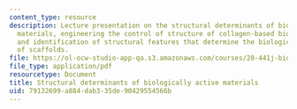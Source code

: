 ```yaml
---
content_type: resource
description: Lecture presentation on the structural determinants of biologically active
  materials, engineering the control of structure of collagen-based biomaterials,
  and identification of structural features that determine the biological activity
  of scaffolds.
file: https://ol-ocw-studio-app-qa.s3.amazonaws.com/courses/20-441j-biomaterials-tissue-interactions-fall-2009/79132699a884dab335de90429554566b_MIT20_441JF09_lec10_iy.pdf
file_type: application/pdf
resourcetype: Document
title: Structural determinants of biologically active materials
uid: 79132699-a884-dab3-35de-90429554566b
---
```

